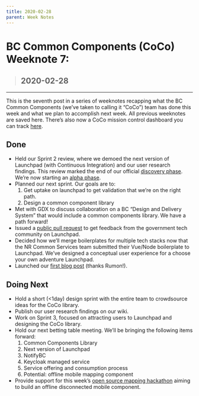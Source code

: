 ```yaml
---
title: 2020-02-28
parent: Week Notes
---
```

# BC Common Components (CoCo) Weeknote 7:
> ## 2020-02-28
___

This is the seventh post in a series of weeknotes recapping what the BC Common Components (we’ve taken to calling it “CoCo”) team has done this week and what we plan to accomplish next week. All previous weeknotes are saved here. There’s also now a CoCo mission control dashboard you can track [here](https://trello.com/b/vqqXYk3l/common-components-mission-control).
 
## Done
- Held our Sprint 2 review, where we demoed the next version of Launchpad (with Continuous Integration) and our user research findings. This review marked the end of our official [discovery phase](https://www.gov.uk/service-manual/agile-delivery/how-the-discovery-phase-works). We’re now starting an [alpha phase](https://www.gov.uk/service-manual/agile-delivery/how-the-alpha-phase-works).
- Planned our next sprint. Our goals are to:
  1. Get uptake on launchpad to get validation that we’re on the right path.
  1. Design a common component library
- Met with GDX to discuss collaboration on a BC “Design and Delivery System” that would include a common components library. We have a path forward!
- Issued a [public pull request](https://github.com/bcgov/openshift-launchpad/tree/release) to get feedback from the government tech community on Launchpad.
- Decided how we’ll merge boilerplates for multiple tech stacks now that the NR Common Services team submitted their Vue/Node boilerplate to Launchpad. We’ve designed a conceptual user experience for a choose your own adventure Launchpad.
- Launched our [first blog post](https://medium.com/exchange-bc/common-components-bringing-common-solutions-to-common-challenges-in-the-bc-government-29b835ffd370) (thanks Rumon!).

## Doing Next
- Hold a short (<1day) design sprint with the entire team to crowdsource ideas for the CoCo library.
- Publish our user research findings on our wiki.
- Work on Sprint 3, focused on attracting users to Launchpad and designing the CoCo library.
- Hold our next betting table meeting. We’ll be bringing the following items forward:
  1. Common Components Library
  1. Next version of Launchpad
  1. NotifyBC
  1. Keycloak managed service
  1. Service offering and consumption process
  1. Potential:  offline mobile mapping component 
- Provide support for this week’s [open source mapping hackathon](https://www.eventbrite.ca/e/hackathon-exchange-lab-iitd-development-and-digital-services-tickets-95500048215) aiming to build an offline disconnected mobile component. 
